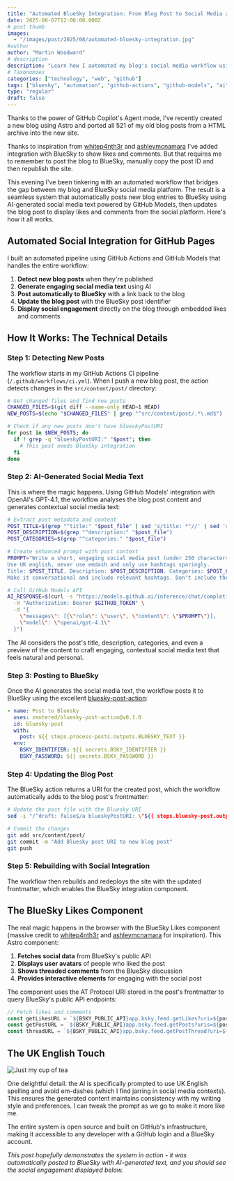 ```yaml
---
title: "Automated BlueSky Integration: From Blog Post to Social Media and Back Again"
date: 2025-08-07T12:00:00.000Z
# post thumb
images:
  - "/images/post/2025/08/automated-bluesky-integration.jpg"
#author
author: "Martin Woodward"
# description
description: "Learn how I automated my blog's social media workflow using GitHub Actions and GitHub Models to post to BlueSky and automatically embed social engagement back into the blog posts"
# Taxonomies
categories: ["technology", "web", "github"]
tags: ["bluesky", "automation", "github-actions", "github-models", "ai", "social-media", "astro", "blog"]
type: "regular"
draft: false
---
```


Thanks to the power of GitHub Copilot's Agent mode, I've recently created a new blog using Astro and ported all 521 of my old blog posts from a HTML archive into the new site.  

Thanks to inspiration from [whitep4nth3r](https://whitep4nth3r.com/blog/show-bluesky-likes-on-blog-posts/#i-used-client-side-javascript) and [ashleymcnamara](https://github.com/ashleymcnamara/ashley.dev/blob/main/src/components/BlueskyLikes.astro) I've added integration with BlueSky to show likes and comments.  But that requires me to remember to post the blog to BlueSky, manually copy the post ID and then republish the site.

This evening I've been tinkering with an automated workflow that bridges the gap between my blog and BlueSky social media platform. The result is a seamless system that automatically posts new blog entries to BlueSky using AI-generated social media text powered by GitHub Models, then updates the blog post to display likes and comments from the social platform. Here's how it all works.

## Automated Social Integration for GitHub Pages

I built an automated pipeline using GitHub Actions and GitHub Models that handles the entire workflow:

1. **Detect new blog posts** when they're published
2. **Generate engaging social media text** using AI
3. **Post automatically to BlueSky** with a link back to the blog
4. **Update the blog post** with the BlueSky post identifier
5. **Display social engagement** directly on the blog through embedded likes and comments

## How It Works: The Technical Details

### Step 1: Detecting New Posts

The workflow starts in my GitHub Actions CI pipeline (`/.github/workflows/ci.yml`). When I push a new blog post, the action detects changes in the `src/content/post/` directory:

```bash
# Get changed files and find new posts
CHANGED_FILES=$(git diff --name-only HEAD~1 HEAD)
NEW_POSTS=$(echo "$CHANGED_FILES" | grep "^src/content/post/.*\.md$")

# Check if any new posts don't have blueskyPostURI
for post in $NEW_POSTS; do
  if ! grep -q "blueskyPostURI:" "$post"; then
    # This post needs BlueSky integration
  fi
done
```

### Step 2: AI-Generated Social Media Text

This is where the magic happens. Using GitHub Models' integration with OpenAI's GPT-4.1, the workflow analyses the blog post content and generates contextual social media text:

```bash
# Extract post metadata and content
POST_TITLE=$(grep "^title:" "$post_file" | sed 's/title: *"//' | sed 's/"$//')
POST_DESCRIPTION=$(grep "^description:" "$post_file")
POST_CATEGORIES=$(grep "^categories:" "$post_file")

# Create enhanced prompt with post context
PROMPT="Write a short, engaging social media post (under 250 characters) for a new blog post. 
Use UK english, never use emdash and only use hashtags sparingly. 
Title: $POST_TITLE. Description: $POST_DESCRIPTION. Categories: $POST_CATEGORIES. 
Make it conversational and include relevant hashtags. Don't include the URL."

# Call GitHub Models API
AI_RESPONSE=$(curl -s "https://models.github.ai/inference/chat/completions" \
  -H "Authorization: Bearer $GITHUB_TOKEN" \
  -d "{
    \"messages\": [{\"role\": \"user\", \"content\": \"$PROMPT\"}],
    \"model\": \"openai/gpt-4.1\"
  }")
```

The AI considers the post's title, description, categories, and even a preview of the content to craft engaging, contextual social media text that feels natural and personal.

### Step 3: Posting to BlueSky

Once the AI generates the social media text, the workflow posts it to BlueSky using the excellent [bluesky-post-action](https://github.com/zentered/bluesky-post-action):

```yaml
- name: Post to Bluesky
  uses: zentered/bluesky-post-action@v0.1.0
  id: bluesky-post
  with:
    post: ${{ steps.process-posts.outputs.BLUESKY_TEXT }}
  env:
    BSKY_IDENTIFIER: ${{ secrets.BSKY_IDENTIFIER }}
    BSKY_PASSWORD: ${{ secrets.BSKY_PASSWORD }}
```

### Step 4: Updating the Blog Post

The BlueSky action returns a URI for the created post, which the workflow automatically adds to the blog post's frontmatter:

```bash
# Update the post file with the Bluesky URI
sed -i "/^draft: false$/a blueskyPostURI: \"${{ steps.bluesky-post.outputs.uri }}\"" "$POST_FILE"

# Commit the changes
git add src/content/post/
git commit -m "Add Bluesky post URI to new blog post"
git push
```

### Step 5: Rebuilding with Social Integration

The workflow then rebuilds and redeploys the site with the updated frontmatter, which enables the BlueSky integration component.

## The BlueSky Likes Component

The real magic happens in the browser with the BlueSky Likes component (massive credit to [whitep4nth3r](https://whitep4nth3r.com/blog/show-bluesky-likes-on-blog-posts/#i-used-client-side-javascript) and [ashleymcnamara](https://github.com/ashleymcnamara/ashley.dev/blob/main/src/components/BlueskyLikes.astro) for inspiration). This Astro component:

1. **Fetches social data** from BlueSky's public API
2. **Displays user avatars** of people who liked the post
3. **Shows threaded comments** from the BlueSky discussion
4. **Provides interactive elements** for engaging with the social post

The component uses the AT Protocol URI stored in the post's frontmatter to query BlueSky's public API endpoints:

```javascript
// Fetch likes and comments
const getLikesURL = `${BSKY_PUBLIC_API}app.bsky.feed.getLikes?uri=${postURI}`;
const getPostURL = `${BSKY_PUBLIC_API}app.bsky.feed.getPosts?uris=${postURI}`;
const threadURL = `${BSKY_PUBLIC_API}app.bsky.feed.getPostThread?uri=${postURI}`;
```

## The UK English Touch
<img src="https://media0.giphy.com/media/v1.Y2lkPTc5MGI3NjExMDF5Zzhjd2dkbGxwNXd0Zno1aDI0dGR5dGg1eHJhZ2Uzc3U4ZGxnMyZlcD12MV9pbnRlcm5hbF9naWZfYnlfaWQmY3Q9Zw/3o85xGocUH8RYoDKKs/giphy.gif" alt="Just my cup of tea" />

One delightful detail: the AI is specifically prompted to use UK English spelling and avoid em-dashes (which I find jarring in social media contexts). This ensures the generated content maintains consistency with my writing style and preferences. I can tweak the prompt as we go to make it more like me.

The entire system is open source and built on GitHub's infrastructure, making it accessible to any developer with a GitHub login and a BlueSky account.

*This post hopefully demonstrates the system in action - it was automatically posted to BlueSky with AI-generated text, and you should see the social engagement displayed below.*
